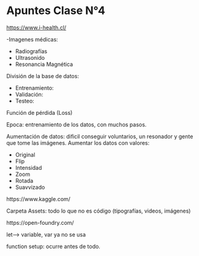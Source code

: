 # Apuntes Clase N°4

https://www.i-health.cl/
<p>-Imagenes médicas:</p>
<ul>
  <li>Radiografías</li>
  <li>Ultrasonido</li>
  <li>Resonancia Magnética</li>
</ul>

<p>División de la base de datos:</p>
<ul>
  <li>Entrenamiento:</li>
  <li>Validación:</li>
  <li>Testeo:</li>
</ul>

<p>Función de pérdida (Loss)</p>
<p>Epoca: entrenamiento de los datos, con muchos pasos.</p>
<p>Aumentación de datos: dificil conseguir voluntarios, un resonador y gente que tome las imágenes. Aumentar los datos con valores:</p>
<ul>
  <li>Original</li>
  <li>Flip</li>
  <li>Intensidad</li>
  <li>Zoom</li>
  <li>Rotada</li>
  <li>Suavvizado</li>
</ul>
<p>https://www.kaggle.com/</p>

<p>Carpeta Assets: todo lo que no es código (tipografías, videos, imágenes)</p>
<p>https://open-foundry.com/</p>
<p>let--> variable, var ya no se usa</p>
<p>function setup: ocurre antes de todo.</p>
